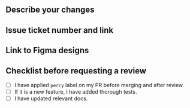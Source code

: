 ## Describe your changes

## Issue ticket number and link

## Link to Figma designs

## Checklist before requesting a review
- [ ] I have applied `percy` label on my PR before merging and after review.
- [ ] If it is a new feature, I have added thorough tests.
- [ ] I have updated relevant docs.
